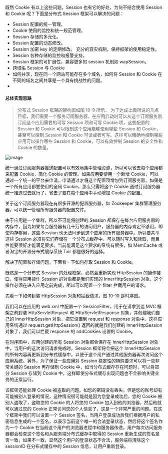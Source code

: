 


既然 Cookie 有以上这些问题，Session 也有它的好处，为何不结合使用 Session 和 Cookie 呢？下面是分布式 Session 框架可以解决的问题：

- Session 配置的统一管理。
- Cookie 使用的监控和统一规范管理。
- Session 存储的多元化。
- Session 配置的动态修改。
- Session 加密 key 的定期修改。
充分的容灾机制，保持框架的使用稳定性。
- Session 各种存储的监控和报警支持。
- Session 框架的可扩展性，兼容更多的 session 机制如 wapSession。
- 跨域名 Session 与 Cookie
- 如何共享，现在同一个网站可能存在多个域名，如何将 Session 和 Cookie 在不同的域名之间共享是一个具有挑战性的问题。
- 

#### 总体实现思路


> 分布式 Session 框架的架构图如图 10-9 所示。
为了达成上面所说的几点目标，我们需要一个服务订阅服务器，在应用启动时可以从这个订阅服务器订阅这个应用需要的可写 Session 项和可写 Cookie 项，这些配置的 Session 和 Cookie 可以限制这个应用能够使用哪些 Session 和 Cookie，甚至可以控制 Session 和 Cookie 可读或者可写。这样可以精确地控制哪些应用可以操作哪些 Session 和 Cookie，可以有效控制 Session 的安全性和 Cookie 的数量。

![image](https://www.ibm.com/developerworks/cn/java/books/javaweb_xlb/10/image022.png)



统一通过订阅服务器推送配置可以有效地集中管理资源，所以可以省去每个应用都来配置 Cookie，简化 Cookie 的管理。如果应用要使用一个新增 Cookie，可以通过一个统一的平台来申请，申请通过才将这个配置项增加到订阅服务器。如果是一个所有应用都要使用的全局 Cookie，那么只需将这个 Cookie 通过订阅服务器统一推送过去就行了，省去了要在每个应用中手动增加 Cookie 的配置。

关于这个订阅服务器现在有很多开源的配置服务器，如 Zookeeper 集群管理服务器，可以统一管理所有服务器的配置文件。

由于应用是一个集群，所以不可能将创建的 Session 都保存在每台应用服务器的内存中，因为如果每台服务器有几十万的访问用户，服务器的内存肯定不够用，即使内存够用，这些 Session 也无法同步到这个应用的所有服务器中。所以要共享这些 Session 必须将它们存储在一个分布式缓存中，可以随时写入和读取，而且性能要很好才能满足要求。当前能满足这个要求的系统有很多，如 MemCache 或者淘宝的开源分布式缓存系统 Tair 都是很好的选择。

解决了配置和存储问题，下面看一下如何存取 Session 和 Cookie。

既然是一个分布式 Session 的处理框架，必然会重新实现 HttpSession 的操作接口，使得应用操作 Session 的对象都是我们实现的 InnerHttpSession 对象，这个操作必须在进入应用之前完成，所以可以配置一个 filter 拦截用户的请求。

先看一下如何封装 HttpSession 对象和拦截请求，图 10-10 是时序图。

我们可以在应用的 web.xml 中配置一个 SessionFilter，用于在请求到达 MVC 框架之前封装 HttpServletRequest 和 HttpServletResponse 对象，并创建我们自己的 InnerHttpSession 对象，把它设置到 request 和 response 对象中。这样应用系统通过 request.getHttpSession() 返回的就是我们创建的 InnerHttpSession 对象了，我们可以拦截 response 的 addCookies 设置的 Cookie。

在时序图中，应用创建的所有 Session 对象都会保存在 InnerHttpSession 对象中，当用户的这次访问请求完成时，Session 框架将会把这个 InnerHttpSession 的所有内容再更新到分布式缓存中，以便于这个用户通过其他服务器再次访问这个应用系统。另外，为了保证一些应用对 Session 稳定性的特殊要求可以将一些非常关键的 Session 再存储到 Cookie 中，如当分布式缓存存在问题时，可以将部分 Session 存储到 Cookie 中，这样即使分布式缓存出现问题也不会影响关键业务的正常运行。


该框架还能处理 Cookie 被盗取的问题。如您的密码没有丢失，但是您的账号却有可能被别人登录的情况，这种情况很可能就是因为您登录成功后，您的 Cookie 被别人盗取了，盗取您的 Cookie 的人将您的 Cookie 加入到他的浏览器，然后他就可以通过您的 Cookie 正常访问您的个人信息了，这是一个非常严重的问题。在这个框架中我们可以设置一个 Session 签名，当用户登录成功后我们根据用户的私密信息生成的一个签名，以表示当前这个唯一的合法登录状态，然后将这个签名作为一个 Cookie 在当前这个用户的浏览器进程中和服务器传递，用户每次访问服务器都会检查这个签名和从服务端分布式缓存中取得的 Session 重新生成的签名是否一致，如果不一致，显然这个用户的登录状态不合法，服务端将清除这个 sessionID 在分布式缓存中的 Session 信息，让用户重新登录。